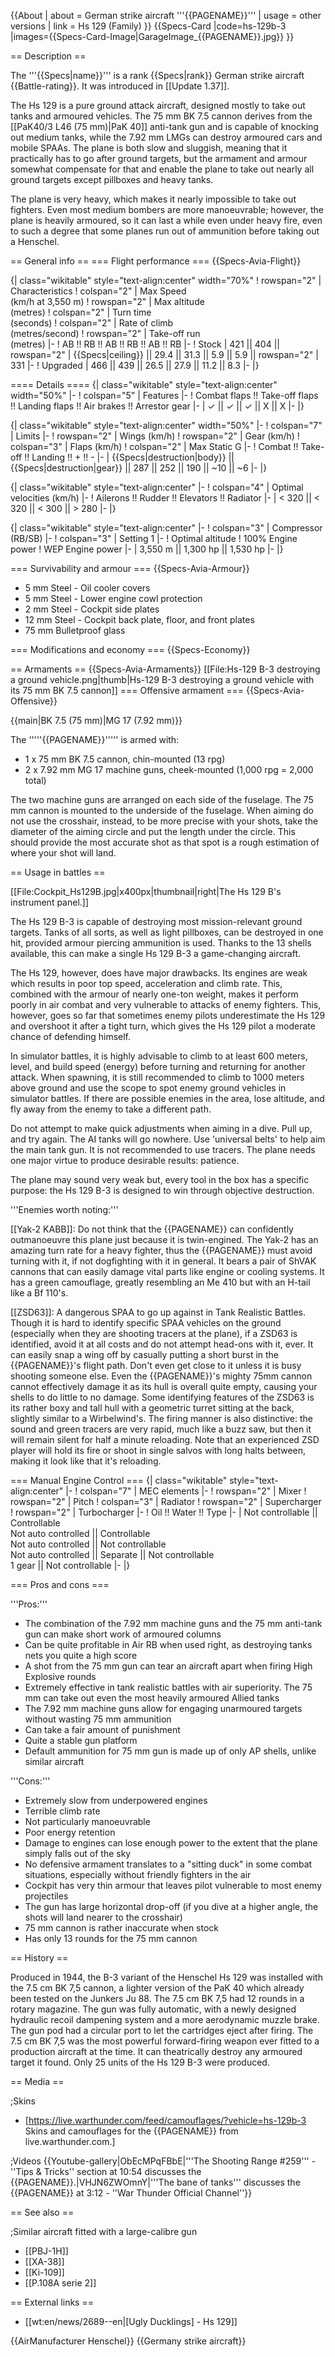 {{About
| about = German strike aircraft '''{{PAGENAME}}'''
| usage = other versions
| link = Hs 129 (Family)
}}
{{Specs-Card
|code=hs-129b-3
|images={{Specs-Card-Image|GarageImage_{{PAGENAME}}.jpg}}
}}

== Description ==
<!-- ''In the description, the first part should be about the history of and the creation and combat usage of the aircraft, as well as its key features. In the second part, tell the reader about the aircraft in the game. Insert a screenshot of the vehicle, so that if the novice player does not remember the vehicle by name, he will immediately understand what kind of vehicle the article is talking about.'' -->
The '''{{Specs|name}}''' is a rank {{Specs|rank}} German strike aircraft {{Battle-rating}}. It was introduced in [[Update 1.37]].

The Hs 129 is a pure ground attack aircraft, designed mostly to take out tanks and armoured vehicles. The 75 mm BK 7.5 cannon derives from the [[PaK40/3 L46 (75 mm)|PaK 40]] anti-tank gun and is capable of knocking out medium tanks, while the 7.92 mm LMGs can destroy armoured cars and mobile SPAAs. The plane is both slow and sluggish, meaning that it practically has to go after ground targets, but the armament and armour somewhat compensate for that and enable the plane to take out nearly all ground targets except pillboxes and heavy tanks.

The plane is very heavy, which makes it nearly impossible to take out fighters. Even most medium bombers are more manoeuvrable; however, the plane is heavily armoured, so it can last a while even under heavy fire, even to such a degree that some planes run out of ammunition before taking out a Henschel.

== General info ==
=== Flight performance ===
{{Specs-Avia-Flight}}
<!-- ''Describe how the aircraft behaves in the air. Speed, manoeuvrability, acceleration and allowable loads - these are the most important characteristics of the vehicle.'' -->

{| class="wikitable" style="text-align:center" width="70%"
! rowspan="2" | Characteristics
! colspan="2" | Max Speed<br>(km/h at 3,550 m)
! rowspan="2" | Max altitude<br>(metres)
! colspan="2" | Turn time<br>(seconds)
! colspan="2" | Rate of climb<br>(metres/second)
! rowspan="2" | Take-off run<br>(metres)
|-
! AB !! RB !! AB !! RB !! AB !! RB
|-
! Stock
| 421 || 404 || rowspan="2" | {{Specs|ceiling}} || 29.4 || 31.3 || 5.9 || 5.9 || rowspan="2" | 331
|-
! Upgraded
| 466 || 439 || 26.5 || 27.9 || 11.2 || 8.3
|-
|}

==== Details ====
{| class="wikitable" style="text-align:center" width="50%"
|-
! colspan="5" | Features
|-
! Combat flaps !! Take-off flaps !! Landing flaps !! Air brakes !! Arrestor gear
|-
| ✓ || ✓ || ✓ || X || X     <!-- ✓ -->
|-
|}

{| class="wikitable" style="text-align:center" width="50%"
|-
! colspan="7" | Limits
|-
! rowspan="2" | Wings (km/h)
! rowspan="2" | Gear (km/h)
! colspan="3" | Flaps (km/h)
! colspan="2" | Max Static G
|-
! Combat !! Take-off !! Landing !! + !! -
|-
| {{Specs|destruction|body}} || {{Specs|destruction|gear}} || 287 || 252 || 190 || ~10 || ~6
|-
|}

{| class="wikitable" style="text-align:center"
|-
! colspan="4" | Optimal velocities (km/h)
|-
! Ailerons !! Rudder !! Elevators !! Radiator
|-
| < 320 || < 320 || < 300 || > 280
|-
|}

{| class="wikitable" style="text-align:center"
|-
! colspan="3" | Compressor (RB/SB)
|-
! colspan="3" | Setting 1
|-
! Optimal altitude
! 100% Engine power
! WEP Engine power
|-
| 3,550 m || 1,300 hp || 1,530 hp
|-
|}

=== Survivability and armour ===
{{Specs-Avia-Armour}}
<!-- ''Examine the survivability of the aircraft. Note how vulnerable the structure is and how secure the pilot is, whether the fuel tanks are armoured, etc. Describe the armour, if there is any, and also mention the vulnerability of other critical aircraft systems.'' -->

* 5 mm Steel - Oil cooler covers
* 5 mm Steel - Lower engine cowl protection
* 2 mm Steel - Cockpit side plates
* 12 mm Steel - Cockpit back plate, floor, and front plates
* 75 mm Bulletproof glass

=== Modifications and economy ===
{{Specs-Economy}}

== Armaments ==
{{Specs-Avia-Armaments}}
[[File:Hs-129 B-3 destroying a ground vehicle.png|thumb|Hs-129 B-3 destroying a ground vehicle with its 75 mm BK 7.5 cannon]]
=== Offensive armament ===
{{Specs-Avia-Offensive}}
<!-- ''Describe the offensive armament of the aircraft, if any. Describe how effective the cannons and machine guns are in a battle, and also what belts or drums are better to use. If there is no offensive weaponry, delete this subsection.'' -->
{{main|BK 7.5 (75 mm)|MG 17 (7.92 mm)}}

The '''''{{PAGENAME}}''''' is armed with:

* 1 x 75 mm BK 7.5 cannon, chin-mounted (13 rpg)
* 2 x 7.92 mm MG 17 machine guns, cheek-mounted (1,000 rpg = 2,000 total)

The two machine guns are arranged on each side of the fuselage.  The 75 mm cannon is mounted to the underside of the fuselage. When aiming do not use the crosshair, instead, to be more precise with your shots, take the diameter of the aiming circle and put the length under the circle. This should provide the most accurate shot as that spot is a rough estimation of where your shot will land.

== Usage in battles ==
<!-- ''Describe the tactics of playing in the aircraft, the features of using aircraft in a team and advice on tactics. Refrain from creating a "guide" - do not impose a single point of view, but instead, give the reader food for thought. Examine the most dangerous enemies and give recommendations on fighting them. If necessary, note the specifics of the game in different modes (AB, RB, SB).'' -->
[[File:Cockpit_Hs129B.jpg|x400px|thumbnail|right|The Hs 129 B's instrument panel.]]

The Hs 129 B-3 is capable of destroying most mission-relevant ground targets. Tanks of all sorts, as well as light pillboxes, can be destroyed in one hit, provided armour piercing ammunition is used. Thanks to the 13 shells available, this can make a single Hs 129 B-3 a game-changing aircraft.

The Hs 129, however, does have major drawbacks. Its engines are weak which results in poor top speed, acceleration and climb rate. This, combined with the armour of nearly one-ton weight, makes it perform poorly in air combat and very vulnerable to attacks of enemy fighters. This, however, goes so far that sometimes enemy pilots underestimate the Hs 129 and overshoot it after a tight turn, which gives the Hs 129 pilot a moderate chance of defending himself.

In simulator battles, it is highly advisable to climb to at least 600 meters, level, and build speed (energy) before turning and returning for another attack. When spawning, it is still recommended to climb to 1000 meters above ground and use the scope to spot enemy ground vehicles in simulator battles. If there are possible enemies in the area, lose altitude, and fly away from the enemy to take a different path.

Do not attempt to make quick adjustments when aiming in a dive. Pull up, and try again. The AI tanks will go nowhere. Use 'universal belts' to help aim the main tank gun. It is not recommended to use tracers. The plane needs one major virtue to produce desirable results: patience.

The plane may sound very weak but, every tool in the box has a specific purpose: the Hs 129 B-3 is designed to win through objective destruction.

'''Enemies worth noting:'''

[[Yak-2 KABB]]: Do not think that the {{PAGENAME}} can confidently outmanoeuvre this plane just because it is twin-engined. The Yak-2 has an amazing turn rate for a heavy fighter, thus the {{PAGENAME}} must avoid turning with it, if not dogfighting with it in general. It bears a pair of ShVAK cannons that can easily damage vital parts like engine or cooling systems. It has a green camouflage, greatly resembling an Me 410 but with an H-tail like a Bf 110's.

[[ZSD63]]: A dangerous SPAA to go up against in Tank Realistic Battles. Though it is hard to identify specific SPAA vehicles on the ground (especially when they are shooting tracers at the plane), if a ZSD63 is identified, avoid it at all costs and do not attempt head-ons with it, ever. It can easily snap a wing off by casually putting a short burst in the {{PAGENAME}}'s flight path. Don't even get close to it unless it is busy shooting someone else. Even the {{PAGENAME}}'s mighty 75mm cannon cannot effectively damage it as its hull is overall quite empty, causing your shells to do little to no damage. Some identifying features of the ZSD63 is its rather boxy and tall hull with a geometric turret sitting at the back, slightly similar to a Wirbelwind's. The firing manner is also distinctive: the sound and green tracers are very rapid, much like a buzz saw, but then it will remain silent for half a minute reloading. Note that an experienced ZSD player will hold its fire or shoot in single salvos with long halts between, making it look like that it's reloading.

=== Manual Engine Control ===
{| class="wikitable" style="text-align:center"
|-
! colspan="7" | MEC elements
|-
! rowspan="2" | Mixer
! rowspan="2" | Pitch
! colspan="3" | Radiator
! rowspan="2" | Supercharger
! rowspan="2" | Turbocharger
|-
! Oil !! Water !! Type
|-
| Not controllable || Controllable<br>Not auto controlled || Controllable<br>Not auto controlled || Not controllable<br>Not auto controlled || Separate || Not controllable<br>1 gear || Not controllable
|-
|}

=== Pros and cons ===
<!-- ''Summarise and briefly evaluate the vehicle in terms of its characteristics and combat effectiveness. Mark its pros and cons in the bulleted list. Try not to use more than 6 points for each of the characteristics. Avoid using categorical definitions such as "bad", "good" and the like - use substitutions with softer forms such as "inadequate" and "effective".'' -->

'''Pros:'''

* The combination of the 7.92 mm machine guns and the 75 mm anti-tank gun can make short work of armoured columns
* Can be quite profitable in Air RB when used right, as destroying tanks nets you quite a high score
* A shot from the 75 mm gun can tear an aircraft apart when firing High Explosive rounds
* Extremely effective in tank realistic battles with air superiority. The 75 mm can take out even the most heavily armoured Allied tanks
* The 7.92 mm machine guns allow for engaging unarmoured targets without wasting 75 mm ammunition
* Can take a fair amount of punishment
* Quite a stable gun platform
* Default ammunition for 75 mm gun is made up of only AP shells, unlike similar aircraft

'''Cons:'''

* Extremely slow from underpowered engines
* Terrible climb rate
* Not particularly manoeuvrable
* Poor energy retention
* Damage to engines can lose enough power to the extent that the plane simply falls out of the sky
* No defensive armament translates to a "sitting duck" in some combat situations, especially without friendly fighters in the air
* Cockpit has very thin armour that leaves pilot vulnerable to most enemy projectiles
* The gun has large horizontal drop-off (if you dive at a higher angle, the shots will land nearer to the crosshair)
* 75 mm cannon is rather inaccurate when stock
* Has only 13 rounds for the 75 mm cannon

== History ==
<!-- ''Describe the history of the creation and combat usage of the aircraft in more detail than in the introduction. If the historical reference turns out to be too long, take it to a separate article, taking a link to the article about the vehicle and adding a block "/History" (example: <nowiki>https://wiki.warthunder.com/(Vehicle-name)/History</nowiki>) and add a link to it here using the <code>main</code> template. Be sure to reference text and sources by using <code><nowiki><ref></ref></nowiki></code>, as well as adding them at the end of the article with <code><nowiki><references /></nowiki></code>. This section may also include the vehicle's dev blog entry (if applicable) and the in-game encyclopedia description (under <code><nowiki>=== In-game description ===</nowiki></code>, also if applicable).'' -->

Produced in 1944, the B-3 variant of the Henschel Hs 129 was installed with the 7.5 cm BK 7,5 cannon, a lighter version of the PaK 40 which already been tested on the Junkers Ju 88. The 7.5 cm BK 7,5 had 12 rounds in a rotary magazine. The gun was fully automatic, with a newly designed hydraulic recoil dampening system and a more aerodynamic muzzle brake. The gun pod had a circular port to let the cartridges eject after firing. The 7.5 cm BK 7,5 was the most powerful forward-firing weapon ever fitted to a production aircraft at the time. It can theatrically destroy any armoured target it found. Only 25 units of the Hs 129 B-3 were produced.

== Media ==
<!-- ''Excellent additions to the article would be video guides, screenshots from the game, and photos.'' -->

;Skins

* [https://live.warthunder.com/feed/camouflages/?vehicle=hs-129b-3 Skins and camouflages for the {{PAGENAME}} from live.warthunder.com.]

;Videos
{{Youtube-gallery|ObEcMPqFBbE|'''The Shooting Range #259''' - ''Tips & Tricks'' section at 10:54 discusses the {{PAGENAME}}.|VHJN6ZWOmnY|'''The bane of tanks''' discusses the {{PAGENAME}} at 3:12 - ''War Thunder Official Channel''}}

== See also ==
<!-- ''Links to the articles on the War Thunder Wiki that you think will be useful for the reader, for example:''
* ''reference to the series of the aircraft;''
* ''links to approximate analogues of other nations and research trees.'' -->

;Similar aircraft fitted with a large-calibre gun
* [[PBJ-1H]]
* [[XA-38]]
* [[Ki-109]]
* [[P.108A serie 2]]

== External links ==
<!-- ''Paste links to sources and external resources, such as:''
* ''topic on the official game forum;''
* ''other literature.'' -->

* [[wt:en/news/2689--en|[Ugly Ducklings] - Hs 129]]

{{AirManufacturer Henschel}}
{{Germany strike aircraft}}